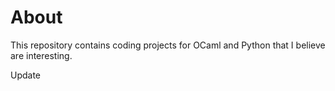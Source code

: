 # About
This repository contains coding projects for OCaml and Python that I believe are interesting.

Update
